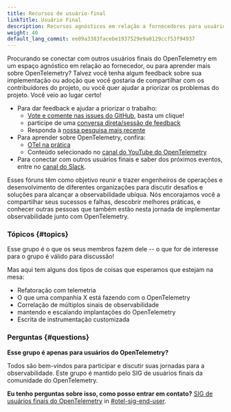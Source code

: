 ```yaml
---
title: Recursos de usuário-final
linkTitle: Usuário Final
description: Recursos agnósticos em relação a fornecedores para usuários do OpenTelemetry
weight: 40
default_lang_commit: ee09a3383facebe1937529e9a0129ccf53f94937
---
```


Procurando se conectar com outros usuários finais do OpenTelemetry em um espaço
agnóstico em relação ao fornecedor, ou para aprender mais sobre OpenTelemetry?
Talvez você tenha algum feedback sobre sua implementação ou adoção que você
gostaria de compartilhar com os contribuidores do projeto, ou você quer ajudar a
priorizar os problemas do projeto. Você veio ao lugar certo!

- Para dar feedback e ajudar a priorizar o trabalho:
  - [Vote e comente nas issues do GitHub](issue-participation/), basta um clique!
  - participe de uma [conversa direta/sessão de feedback](interviews-feedback/)
  - Responda à [nossa pesquisa mais recente](feedback-survey/)
- Para aprender sobre OpenTelemetry, confira:
  - [OTel na prática](otel-in-practice/)
  - Conteúdo selecionado no
    [canal do YouTube do OpenTelemetry](https://www.youtube.com/@otel-official)
- Para conectar com outros usuários finais e saber dos próximos eventos, entre
  no [canal do Slack](slack-channel/).

Esses fóruns têm como objetivo reunir e trazer engenheiros de operações e desenvolvimento de
diferentes organizações para discutir desafios e soluções para alcançar a
observabilidade ubíqua. Nós encorajamos você a compartilhar seus sucessos e
falhas, descobrir melhores práticas, e conhecer outras pessoas que também estão
nesta jornada de implementar observabilidade junto com OpenTelemetry.

### Tópicos {#topics}

Esse grupo é o que os seus membros fazem dele -- o que for de interesse para o
grupo é válido para discussão!

Mas aqui tem alguns dos tipos de coisas que esperamos que estejam na mesa:

- Refatoração com telemetria
- O que uma companhia X está fazendo com o OpenTelemetry
- Correlação de múltiplos sinais de observabilidade
- mantendo e escalando implantações do OpenTelemetry
- Escrita de instrumentação customizada

### Perguntas {#questions}

**Esse grupo é apenas para usuários do OpenTelemetry?**

Todos são bem-vindos para participar e discutir suas jornadas para a
observabilidade. Este grupo é mantido pelo SIG de usuários finais da comunidade
do OpenTelemetry.

**Eu tenho perguntas sobre isso, como posso entrar em contato?**
[SIG de usuários finais do OpenTelemetry](https://github.com/open-telemetry/sig-end-user)
in [#otel-sig-end-user](https://cloud-native.slack.com/archives/C01RT3MSWGZ).
